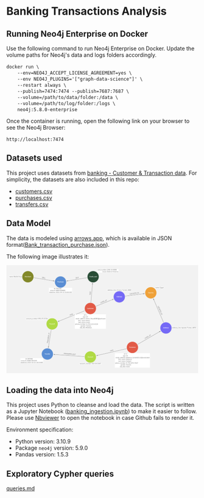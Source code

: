 # Banking Transactions Analysis

## Running Neo4j Enterprise on Docker

Use the following command to run Neo4j Enterprise on Docker. Update the volume paths for Neo4j's data and logs folders accordingly.

```
docker run \
    --env=NEO4J_ACCEPT_LICENSE_AGREEMENT=yes \
    --env NEO4J_PLUGINS='["graph-data-science"]' \
    --restart always \
    --publish=7474:7474 --publish=7687:7687 \
    --volume=/path/to/data/folder:/data \
    --volume=/path/to/log/folder:/logs \
    neo4j:5.8.0-enterprise
```

Once the container is running, open the following link on your browser to see the Neo4j Browser:

```
http://localhost:7474
```
## Datasets used

This project uses datasets from [banking - Customer & Transaction data](https://gist.github.com/maruthiprithivi/f11bf40b558879aca0c30ce76e7dec98). For simplicity, the datasets are also included in this repo:

  - [customers.csv](./datasets/customers.csv)
  - [purchases.csv](./datasets/purchases.csv)
  - [transfers.csv](./datasets/transfers.csv)


## Data Model

The data is modeled using [arrows.app](https://arrows.app/), which is available in JSON format([Bank_transaction_purchase.json](./Bank_transaction_purchase.json)).

The following image illustrates it:

![title](./images/Bank_transaction_purchase.png)

## Loading the data into Neo4j

This project uses Python to cleanse and load the data. The script is written as a Jupyter Notebook ([banking_ingestion.ipynb](./banking_ingestion.ipynb)) to make it easier to follow. Please use [Nbviewer](https://nbviewer.org/github/wicaksana/neo4j-banking-transactions-analysis/blob/main/banking_ingestion.ipynb) to open the notebook in case Github fails to render it.

Environment specification:

- Python version: 3.10.9
- Package `neo4j` version: 5.9.0
- Pandas version: 1.5.3

## Exploratory Cypher queries

[queries.md](./queries.md)
